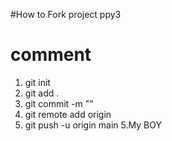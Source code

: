 #How to Fork project ppy3
# comment
1. git init
2. git add .
3. git commit -m ""
4. git remote add origin
4. git push -u origin main
5.My BOY

